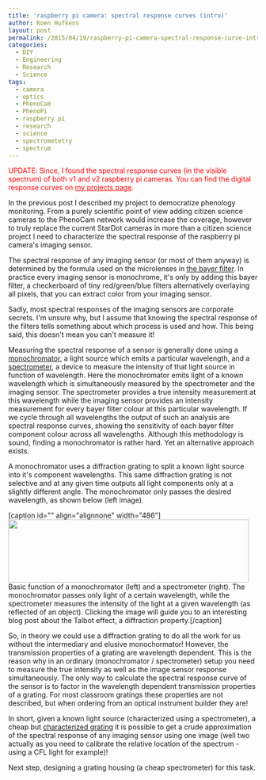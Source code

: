 ```yaml
---
title: 'raspberry pi camera: spectral response curves (intro)'
author: Koen Hufkens
layout: post
permalink: /2015/04/19/raspberry-pi-camera-spectral-response-curve-intro/
categories:
  - DIY
  - Engineering
  - Research
  - Science
tags:
  - camera
  - optics
  - PhenoCam
  - PhenoPi
  - raspberry pi
  - research
  - science
  - spectrometetry
  - spectrum
---
```

<span style="color: #ff0000;">UPDATE: Since, I found the spectral response curves (in the visible spectrum) of both v1 and v2 raspberry pi cameras. You can find the digital response curves on <a style="color: #ff0000;" href="http://www.khufkens.com/projects/ov5647-spectral-response/">my projects page</a>.</span>

In the previous post I described my project to democratize phenology monitoring. From a purely scientific point of view adding citizen science cameras to the PhenoCam network would increase the coverage, however to truly replace the current StarDot cameras in more than a citizen science project I need to characterize the spectral response of the raspberry pi camera's imaging sensor.

The spectral response of any imaging sensor (or most of them anyway) is determined by the formula used on the microlenses in <a href="https://en.wikipedia.org/wiki/Bayer_filter">the bayer filter</a>. In practice every imaging sensor is monochrome, it's only by adding this bayer filter, a checkerboard of tiny red/green/blue filters alternatively overlaying all pixels, that you can extract color from your imaging sensor.

Sadly, most spectral responses of the imaging sensors are corporate secrets. I'm unsure why, but I assume that knowing the spectral response of the filters tells something about which process is used and how. This being said, this doesn't mean you can't measure it!

Measuring the spectral response of a sensor is generally done using a <a href="https://en.wikipedia.org/wiki/Monochromator">monochromator</a>, a light source which emits a particular wavelength, and a <a href="https://en.wikipedia.org/wiki/Spectrometer">spectrometer</a>, a device to measure the intensity of that light source in function of wavelength. Here the monochromator emits light of a known wavelength which is simultaneously measured by the spectrometer and the imaging sensor. The spectrometer provides a true intensity measurement at this wavelength while the imaging sensor provides an intensity measurement for every bayer filter colour at this particular wavelength. If we cycle through all wavelengths the output of such an analysis are spectral response curves, showing the sensitivity of each bayer filter component colour across all wavelengths. Although this methodology is sound, finding a monochromator is rather hard. Yet an alternative approach exists.

A monochromator uses a diffraction grating to split a known light source into it's component wavelengths. This same diffraction grating is not selective and at any given time outputs all light components only at a slightly different angle. The monochromator only passes the desired wavelength, as shown below (left image).

[caption id="" align="alignnone" width="486"]<a href="http://skullsinthestars.com/2010/03/04/rolling-out-the-optical-carpet-the-talbot-effect/"><img class="" src="http://skullsinthestars.files.wordpress.com/2010/03/fourierseries_gratingapps_c.jpg?w=640" alt="" width="486" height="127" /></a> Basic function of a monochromator (left) and a spectrometer (right). The monochromator passes only light of a certain wavelength, while the spectrometer measures the intensity of the light at a given wavelength (as reflected of an object). Clicking the image will guide you to an interesting blog post about the Talbot effect, a diffraction property.[/caption]

So, in theory we could use a diffraction grating to do all the work for us without the intermediary and elusive monochormator! However, the transmission properties of a grating are wavelength dependent. This is the reason why in an ordinary (monochromator / spectrometer) setup you need to measure the true intensity as well as the image sensor response simultaneously. The only way to calculate the spectral response curve of the sensor is to factor in the wavelength dependent transmission properties of a grating. For most classroom gratings these properties are not described, but when ordering from an optical instrument builder they are!

In short, given a known light source (characterized using a spectrometer), a cheap but <a href="http://www.thorlabs.com/newgrouppage9.cfm?objectgroup_id=1123#e42a503e-ff97-45d0-9b84-312574e582f0-1123">characterized grating</a> it is possible to get a crude approximation of the spectral response of any imaging sensor using one image (well two actually as you need to calibrate the relative location of the spectrum - using a CFL light for example)!

Next step, designing a grating housing (a cheap spectrometer) for this task.

&nbsp;

&nbsp;